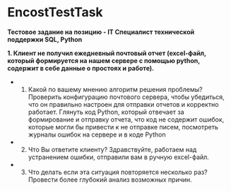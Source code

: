 # EncostTestTask
**Тестовое задание на позицию - IT Специалист технической поддержки SQL, Python**

**1. Клиент не получил ежедневный почтовый отчет (excel-файл, который формируется на нашем сервере с помощью python, содержит в себе данные о простоях и работе).**
- 1) Какой по вашему мнению алгоритм решения проблемы?
Проверить конфигурацию почтового сервера, чтобы убедиться, что он правильно настроен для отправки отчетов и корректно работает. Глянуть код Python, который отвечает за формирование и отправку отчета, что код не содержит ошибок, которые могли бы привести к не отправке писем, посмотреть журналы ошибок на сервере и в коде Python

- 2) Что Вы ответите клиенту? 
Здравствуйте, работаем над устранением ошибки, отправили вам в ручную excel-файл.

- 3) Что делать если эта ситуация повторяется несколько раз?
Провести более глубокий анализ возможных причин.


